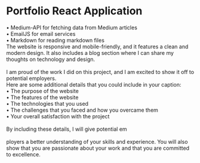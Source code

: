
<h1 class="center"> Portfolio React Application </h1>


•	Medium-API for fetching data from Medium articles<br>
•	EmailJS for email services<br>
•	Markdown for reading markdown files<br>
The website is responsive and mobile-friendly, and it features a clean and modern design. It also includes a blog section where I can share my thoughts on technology and design.<br><br>
I am proud of the work I did on this project, and I am excited to show it off to potential employers.<br>
Here are some additional details that you could include in your caption:<br>
•	The purpose of the website<br>
•	The features of the website<br>
•	The technologies that you used<br>
•	The challenges that you faced and how you overcame them<br>
•	Your overall satisfaction with the project<br><br>
By including these details, I will give potential em<br><br>ployers a better understanding of your skills and experience. You will also show that you are passionate about your work and that you are committed to excellence.

